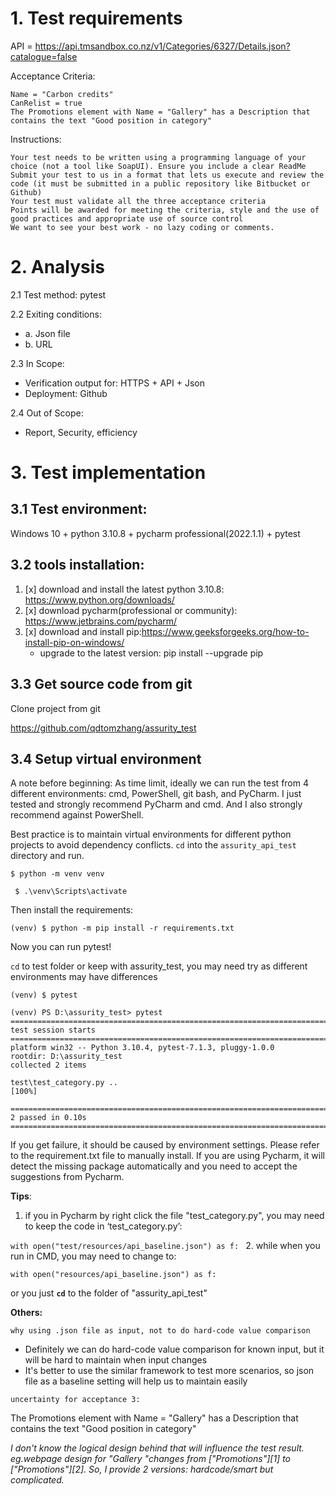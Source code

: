 # 1. Test requirements
API = https://api.tmsandbox.co.nz/v1/Categories/6327/Details.json?catalogue=false

Acceptance Criteria:

    Name = "Carbon credits"
    CanRelist = true
    The Promotions element with Name = "Gallery" has a Description that contains the text "Good position in category"
Instructions:

    Your test needs to be written using a programming language of your choice (not a tool like SoapUI). Ensure you include a clear ReadMe
    Submit your test to us in a format that lets us execute and review the code (it must be submitted in a public repository like Bitbucket or Github)
    Your test must validate all the three acceptance criteria
    Points will be awarded for meeting the criteria, style and the use of good practices and appropriate use of source control
    We want to see your best work - no lazy coding or comments.

# 2.  Analysis

2.1 Test method: pytest

2.2 Exiting conditions:
* a. Json file
* b. URL

2.3 In Scope: 
* Verification output for: HTTPS + API + Json
* Deployment: Github

2.4  Out of Scope:
* Report, Security, efficiency


# 3. Test implementation
## 3.1 Test environment: 
Windows 10 + python 3.10.8 + pycharm professional(2022.1.1) + pytest
## 3.2 tools installation:
1. [x] download and install the latest python 3.10.8: https://www.python.org/downloads/
2. [x] download pycharm(professional or community): https://www.jetbrains.com/pycharm/
3. [x] download and install pip:https://www.geeksforgeeks.org/how-to-install-pip-on-windows/
   * upgrade to  the latest version: pip install --upgrade pip

## 3.3 Get source code from git
Clone project from git

   https://github.com/qdtomzhang/assurity_test
  
## 3.4  Setup virtual environment

A note before beginning: As time limit, ideally we can run the test from 4 different environments: cmd, PowerShell, git bash, and PyCharm. 
I just tested and strongly recommend PyCharm and cmd. And I also strongly recommend against PowerShell.

Best practice is to maintain virtual environments for different python projects to avoid dependency conflicts. `cd` into the `assurity_api_test` directory and run.

`$ python -m venv venv` 

` $ .\venv\Scripts\activate`

Then install the requirements:

`(venv) $ python -m pip install -r requirements.txt`

Now you can run pytest!

`cd` to test folder or keep with assurity_test, you may need try as different environments may have differences

`(venv) $ pytest`

```(venv) PS E:\pythonProject\assurity_test\test> pytest
(venv) PS D:\assurity_test> pytest
=========================================================================== test session starts ===========================================================================
platform win32 -- Python 3.10.4, pytest-7.1.3, pluggy-1.0.0
rootdir: D:\assurity_test
collected 2 items                                                                                                                                                          

test\test_category.py ..                                                                                                                                             [100%] 

============================================================================ 2 passed in 0.10s ============================================================================ 
```
If you get failure, it should be caused by environment settings.
Please refer to the requirement.txt file to manually install. 
If you are using Pycharm, it will detect the missing package automatically and you need to accept the suggestions from Pycharm.


**Tips**:

1. if you in Pycharm by right click the file "test_category.py", you may need to keep the code in ‘test_category.py’:
    
`with open("test/resources/api_baseline.json") as f:
`
2. while when you run in CMD, you may need to change to:

`with open("resources/api_baseline.json") as f:`

or you just **`cd`** to the folder of "assurity_api_test"


**Others:**


`why using .json file as input, not to do hard-code value comparison
`

* Definitely we can do hard-code value comparison for known input, but it will be hard to maintain when input changes 
* It's better to use the similar framework to test more scenarios, so json file as a baseline setting will help us to 
maintain easily


`uncertainty for acceptance 3:`

 The Promotions element with Name = "Gallery" has a Description that contains the text "Good position in category"
 

_I don't know the logical design behind that will influence the test result.
eg.webpage design for "Gallery "changes from ["Promotions"][1] to ["Promotions"][2]. 
So, I provide 2 versions: hardcode/smart but complicated._
